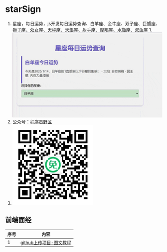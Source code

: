 # starSign
1. 星座，每日运势，js开发每日运势查询、白羊座、金牛座、双子座、巨蟹座、狮子座、处女座、天秤座、天蝎座、射手座、摩羯座、水瓶座、双鱼座
1.![image](https://github.com/532777032/starSign/blob/main/img/banner.gif?raw=true)
1. 公众号：[程序员野区](https://mp.weixin.qq.com/mp/appmsgalbum?__biz=MzI1NjAxODkzMg==&action=getalbum&album_id=3102070220246171651&scene=126&sessionid=1742622705#wechat_redirect)
1. ![image](https://github.com/532777032/starSign/blob/main/img/ewm.jpeg?raw=true)
## 前端面经
|序号|内容|
|--|--|
|1|[github上传项目-图文教程](http://mp.weixin.qq.com/s?__biz=MzI1NjAxODkzMg==&mid=2572041501&idx=1&sn=6ed54a16c17c5947c04f6b594a4983c7&chksm=f6978d86c1e0049072dc9ad7257499178003a8a9fb53b3f5e9dda0c7045a689f1a9d6854d6be#rd)||2|[星座运势-js源代码](http://mp.weixin.qq.com/s?__biz=MzI1NjAxODkzMg==&mid=2572041464&idx=1&sn=6bf9223f0a2d987a86ccadd5f51e7d25&chksm=f6978c63c1e0057598e593d24e522a72009b2d4ac77e06d0826317ede58f42e454c5b59460aa#rd)||3|[Enable two-factor authentication (2FA)  -github解决方案](http://mp.weixin.qq.com/s?__biz=MzI1NjAxODkzMg==&mid=2572041457&idx=1&sn=a63cb6983c9f0a81bd41fc840315d509&chksm=f6978c6ac1e0057c187bd629a708a8fe980293fef84134cd16d2506ef9a1d70150ea60eb062a#rd)||4|[免费api-实时天气](http://mp.weixin.qq.com/s?__biz=MzI1NjAxODkzMg==&mid=2572041436&idx=1&sn=7ab2ad77c25c3384790d1f89f1cccc2d&chksm=f6978c47c1e005515f9c9373167eb2370fb60104492f9592cdc749f2805263c4500f3f2f4632#rd)||5|[单点登录-跨域缓存共享](http://mp.weixin.qq.com/s?__biz=MzI1NjAxODkzMg==&mid=2572041411&idx=1&sn=c2abe347d827ba9980a9c6fad13997ed&chksm=f6978c58c1e0054e0bd998c2e04140344fd6374656778ba73a1da0a3d9ca047330efcc5d2c06#rd)||6|[网站埋点-理论篇](http://mp.weixin.qq.com/s?__biz=MzI1NjAxODkzMg==&mid=2572041390&idx=1&sn=fdf7e9347101975fc770d1807330f362&chksm=f6978c35c1e00523ca843633fb2821d4cdd859d2d3deeaf2ac934b5f0203e69d580fd5e8d5a5#rd)||7|[node执行m3u8生成、m3u8转mp4下载-图文教程](http://mp.weixin.qq.com/s?__biz=MzI1NjAxODkzMg==&mid=2572041375&idx=1&sn=c31b57c15f74e1b51689d3da46bd3c8f&chksm=f6978c04c1e00512516006844ed31832cdc5f7d287d2b9f0a3bb49681ae916c43ac9dcc1e9f5#rd)||8|[前端js实现m3u8转mp4下载-图文教程](http://mp.weixin.qq.com/s?__biz=MzI1NjAxODkzMg==&mid=2572041357&idx=1&sn=1c40276103b985b53909406c1492862c&chksm=f6978c16c1e005005edfe44a289c684ac08b38ac5ebfa8cc1512ab7d495f34868bb9805a2bfb#rd)||9|[前端mp4转m3u8流模式播放视频-图文教程](http://mp.weixin.qq.com/s?__biz=MzI1NjAxODkzMg==&mid=2572041347&idx=1&sn=06141caaef640fdd95442564165cf698&chksm=f6978c18c1e0050ecb66f10d6ef5e04d4f1221c3a95052fe06c8223b7554b61242f5d6299164#rd)||10|[后台权限系统-理论篇（甲、乙、丙、丁、坤为例）](http://mp.weixin.qq.com/s?__biz=MzI1NjAxODkzMg==&mid=2572041317&idx=1&sn=2afbefdb6b7ce5487fab803eee1a5ac1&chksm=f6978cfec1e005e8c9660063ce1b1cb6028720e7a837b0e62d50deb22090ef67aa0fceecc254#rd)||11|[uniCloud 微信小程序登陆全流程demo](http://mp.weixin.qq.com/s?__biz=MzI1NjAxODkzMg==&mid=2572039854&idx=1&sn=c4582d1b769463978bdad37e9b7edf6d&chksm=f6978635c1e00f23bf199ad5ac63122bfb3ec32f4edb73524309cf0d82f1bbed3ac7169c39fe#rd)||12|[微信公众号授权登录（图文教程）](http://mp.weixin.qq.com/s?__biz=MzI1NjAxODkzMg==&mid=2572041283&idx=1&sn=57605445d6f5763f5ffa761055a15bee&chksm=f6978cd8c1e005ce5953f6bf48e23f843f159bc2295c3beaf4e55c1054997ae8b60aa4c06399#rd)||13|[前端切片上传、分段上传-图文教程](http://mp.weixin.qq.com/s?__biz=MzI1NjAxODkzMg==&mid=2572041256&idx=1&sn=457d6a7463aa5fc37c75f50e81539d79&chksm=f6978cb3c1e005a5a9a9aebecff65761ce6ea85d462a244b8875292a809f2fc31821f8128305#rd)||14|[微信浏览器f12教程](http://mp.weixin.qq.com/s?__biz=MzI1NjAxODkzMg==&mid=2572041185&idx=1&sn=f5febd1c0ab4c04b1bc41dcad8bc5744&chksm=f6978b7ac1e0026cf1ba573e304adf66e054af43302b152bb62b15e484f72805d118f3b821bd#rd)||15|[css mask遮罩教程](http://mp.weixin.qq.com/s?__biz=MzI1NjAxODkzMg==&mid=2572041174&idx=1&sn=c0a83008a726b127ff81bb406f7a41ef&chksm=f6978b4dc1e0025ba51c250a01d3e625cef79fb45e0eb797bc644e4f17723327c3e65dc28f24#rd)||16|[uniapp微信小程序pc端横屏解决方案](http://mp.weixin.qq.com/s?__biz=MzI1NjAxODkzMg==&mid=2572039877&idx=8&sn=5989074745e490538b46aa42987e60c8&chksm=f697865ec1e00f48d21c2682983bb636d6e1cf1dd3dadc585e77902d8820e112d7830f47bf8d#rd)||17|[企业微信第三方应用过审核经验-分享](http://mp.weixin.qq.com/s?__biz=MzI1NjAxODkzMg==&mid=2572041160&idx=1&sn=b819ed6c6e11d9cd702519fe0c23e5ae&chksm=f6978b53c1e00245f5494fe25dd40194ad2e4bcfeac430ef3666571aa510d13de7fc9674712e#rd)||18|[企业微信成员授权（个人授权）oauth2全流程教程](http://mp.weixin.qq.com/s?__biz=MzI1NjAxODkzMg==&mid=2572041145&idx=1&sn=8fe0b45024491843359ad14f8337ce4a&chksm=f6978b22c1e00234bb3f3ab53fc21d6d1ce8bdadd6f786cd7663982a76aa6b6abc828ffe3047#rd)||19|[企业微信第三方应用获取永久授权（全流程教程）](http://mp.weixin.qq.com/s?__biz=MzI1NjAxODkzMg==&mid=2572041092&idx=4&sn=751ce2617c5b6c22fd048a848f4890a0&chksm=f6978b1fc1e0020971d6abc3ca4ea5afc2e896303d6d81d5c5a15146055c2a1354033b62625f#rd)||20|[企业微信代开发开通流程（图文教程）](http://mp.weixin.qq.com/s?__biz=MzI1NjAxODkzMg==&mid=2572041092&idx=1&sn=38f746742d50133ae3b4c36655ef0112&chksm=f6978b1fc1e0020931bd8f06c366fcdb07beb75bd1b91a9a4f7451a9c17c5f2405003e5b70f4#rd)||21|[node配置企业微信回调配置HttpGet教程](http://mp.weixin.qq.com/s?__biz=MzI1NjAxODkzMg==&mid=2572041092&idx=2&sn=bf2004a70ac2df8714df52fa8a0d3a48&chksm=f6978b1fc1e002097292db35558c387654d1da63cfe8c23f08b41f8c5bebb10eb34671f1e09c#rd)||22|[node配置企业微信回调配置HttpPost](http://mp.weixin.qq.com/s?__biz=MzI1NjAxODkzMg==&mid=2572041092&idx=3&sn=b6284cf6461f93743c9708cb215299ff&chksm=f6978b1fc1e002091b4819412a3af18ccb13fa14de6e15039de92feb2f7ed26cf103af83fa9f#rd)||23|[iconfont变黑色和引入两个iconfont的解决方案（图文教程）](http://mp.weixin.qq.com/s?__biz=MzI1NjAxODkzMg==&mid=2572041025&idx=1&sn=afe60ecd2ea03d93e7e22c462fd04d48&chksm=f6978bdac1e002cc7f8a9345092286477634aba1255c425b6789961ec435a1b6dcff3733192c#rd)||24|[vue3渲染函数加入自定义指令（图文教程）](http://mp.weixin.qq.com/s?__biz=MzI1NjAxODkzMg==&mid=2572041025&idx=2&sn=719715ca5037d78382c293d49ddfcfce&chksm=f6978bdac1e002cc301b07ad1143cb724404aba9cd9394b035d3dcddc7b409851eb0e14ffdef#rd)||25|[vue3自定义指令（图文教程）](http://mp.weixin.qq.com/s?__biz=MzI1NjAxODkzMg==&mid=2572040982&idx=1&sn=6ee8807d8600f5f8110f6ce4d82a3c7c&chksm=f6978b8dc1e0029bc787c601f287b58a1e789ca7e71be39676bb91bbdcb2a65d859457db52c2#rd)||26|[ai生成表情包赚米（图文教程）](http://mp.weixin.qq.com/s?__biz=MzI1NjAxODkzMg==&mid=2572040961&idx=1&sn=3835f67108c8c10f9ab076b0cebaabcd&chksm=f6978b9ac1e0028cf0aeb369e0c78aa80b3f06c1dd9d2f757da8ac9d79e983afb53c09884321#rd)||27|[uni-app 小程序主包、分包优化方案](http://mp.weixin.qq.com/s?__biz=MzI1NjAxODkzMg==&mid=2572039997&idx=1&sn=5f09ee550e6f16b2b361586625afe195&chksm=f69787a6c1e00eb06414995f175ac8bd79dfd4d34e3f22c6f482e2bf4309dcab15a02ccfdb62#rd)||28|[小程序手机号授权登录（图文教程）](http://mp.weixin.qq.com/s?__biz=MzI1NjAxODkzMg==&mid=2572040938&idx=1&sn=8b0d77b5ae026eba10ff0aab910b6976&chksm=f6978a71c1e00367b3ca2ac9827e8784004a0c112c379ff0edbcb3600d1e2292af56557e7c65#rd)||29|[短信验证码收不到-解决方案](http://mp.weixin.qq.com/s?__biz=MzI1NjAxODkzMg==&mid=2572040900&idx=1&sn=4b83dc61294a08e6acb052618460dc40&chksm=f6978a5fc1e0034901d8ecfbaa7de61a50a996262fc40746e98fd51b95e013610f476ec4a5e7#rd)||30|[vue3ts的透传$attrs用法](http://mp.weixin.qq.com/s?__biz=MzI1NjAxODkzMg==&mid=2572040900&idx=2&sn=b08b1bb8ac6f11fa817f27dd211bac0f&chksm=f6978a5fc1e00349d81755a3e85babe63924b009b5d85148ede4c6ec044e10b27c416fc0687d#rd)||31|[vue3 清空/重置reactive](http://mp.weixin.qq.com/s?__biz=MzI1NjAxODkzMg==&mid=2572040900&idx=3&sn=86801837fbdc17fa7984c0d94131f96e&chksm=f6978a5fc1e0034947b88e7cff3ea1667fa0f6b2811ff6ec10c47c5a47f43949bf620d9bf7c8#rd)||32|[vite打包可视化工具rollup-plugin-visualizer图文教程](http://mp.weixin.qq.com/s?__biz=MzI1NjAxODkzMg==&mid=2572040838&idx=1&sn=7b3978a6a0664d2e7dff7c88ce44c559&chksm=f6978a1dc1e0030b63332752220d739067785e40b91868f0171ae7e57252a9822752af6b3aee#rd)||33|[vue3 h函数使用图文教程](http://mp.weixin.qq.com/s?__biz=MzI1NjAxODkzMg==&mid=2572040838&idx=2&sn=257a20b858517534ea36056028800c75&chksm=f6978a1dc1e0030b10f85cca757c3e0c2d901f7c8bc13239b3e3d4a5cd3a55918ef1709c9c4f#rd)||34|[抖音跳微信小程序（抖音分享卡片和链接）图文教程](http://mp.weixin.qq.com/s?__biz=MzI1NjAxODkzMg==&mid=2572040787&idx=1&sn=11e944d3a4f600c40d89629fde13b5bc&chksm=f6978ac8c1e003de97b1f2958a70baad77b6b0b02c8116c64464b454b164c622f8982a8688a6#rd)||35|[pinia 持久化插件pinia-plugin-persistedstate 安装、使用(图文详解)](http://mp.weixin.qq.com/s?__biz=MzI1NjAxODkzMg==&mid=2572040718&idx=1&sn=18fb84ba10a0b0d2cac5a39bda2cbf66&chksm=f6978a95c1e0038321578b925ef6e82217ecdc7f7c97d34a1d90ae09575c1b043f98f986d853#rd)||36|[uni-app 生成安卓证书](http://mp.weixin.qq.com/s?__biz=MzI1NjAxODkzMg==&mid=2572039657&idx=3&sn=e26345cf8afb2735f3890054d9fd3ef5&chksm=f6978572c1e00c64244c130a4d21aeaf4782adf1d09ba4d058de9f2d495e3876819e54aa49b9#rd)||37|[uniapp小程序限制微信群访问（图文教程）](http://mp.weixin.qq.com/s?__biz=MzI1NjAxODkzMg==&mid=2572038726&idx=1&sn=0f2d2c013b8bb78a62e8b080dfd4db8d&chksm=f69782ddc1e00bcbbb0d0c6615c59769a18b2848242e9e4ba5d26c5d3e474547a7ed6a308464#rd)||38|[前端常见4种缓存方式（图文教程）](http://mp.weixin.qq.com/s?__biz=MzI1NjAxODkzMg==&mid=2572038322&idx=1&sn=c86ef46ec242359ee1c65d671fff50d7&chksm=f6978029c1e0093f71113f82321db30b6d7f1f041c3fea90d3c8b2ba85000d19c9e029daedd0#rd)||39|[es6~es13 新增数组遍历一览](http://mp.weixin.qq.com/s?__biz=MzI1NjAxODkzMg==&mid=2572038241&idx=1&sn=31aeb51202244a84390a4ee0ea6494d0&chksm=f69780fac1e009ecd60cea0353088defb97c6765ed04bae8d58781edd06d34a99370916074f6#rd)||40|[禁debugger调试网页，禁F12（完整教程）](http://mp.weixin.qq.com/s?__biz=MzI1NjAxODkzMg==&mid=2572038225&idx=1&sn=7928495c94b487b5c77bc724e333677c&chksm=f69780cac1e009dc546e5635c96ad3a0f4844066241f202b1300b8a9f01594d199aa5d624900#rd)||41|[常用的19个正则-表单验证](http://mp.weixin.qq.com/s?__biz=MzI1NjAxODkzMg==&mid=2572038161&idx=1&sn=7ece60774387a93c41030c57eaba9e12&chksm=f697808ac1e0099c4b7e9e31db156c45d9e7ab6f3515defbf2700786d47a272cc12d362e3a81#rd)||42|[报错状态码 200 300 400 500](http://mp.weixin.qq.com/s?__biz=MzI1NjAxODkzMg==&mid=2572038120&idx=1&sn=1c62c3142f106a2eb3a9b5d7da156a87&chksm=f6979f73c1e016654c1732c1311969b7e38156c3e64e0efdda78cd62ccaacd9a809084df4f86#rd)||43|[周公解梦功能（附数据）](http://mp.weixin.qq.com/s?__biz=MzI1NjAxODkzMg==&mid=2572038106&idx=1&sn=a4207ca14404a4777dd35c1c0bd811b7&chksm=f6979f41c1e016575e739a0e1de200f6f4b8c838f67da570cbcf8df9b1d1aa9ff221d4aab29b#rd)||44|[node开发微信群聊机器人第⑮章](http://mp.weixin.qq.com/s?__biz=MzI1NjAxODkzMg==&mid=2572038049&idx=1&sn=eb8ea78a71e1d5c8f701778ff7c2e51d&chksm=f6979f3ac1e0162cb5919e4cba757937cfc6918484f62b33a7d8cf606a8d5936b7a932c4be2d#rd)||45|[node开发微信群聊机器人第⑭章](http://mp.weixin.qq.com/s?__biz=MzI1NjAxODkzMg==&mid=2572038007&idx=1&sn=e93884a414d6c4b28d48e12defc2d909&chksm=f6979fecc1e016fad8d8303252db380d81bdda6ebbba8d06c7affb0bc44b86bcc73778df645b#rd)||46|[node开发微信群聊机器人第⑬章](http://mp.weixin.qq.com/s?__biz=MzI1NjAxODkzMg==&mid=2572037887&idx=1&sn=0b9787cff818d6cf9717f8e5b815bdd5&chksm=f6979e64c1e017723f30cf8e849ffef7f8e2c0dc0c0f0be690b9f30d1036e2a3692b2ffd777c#rd)||47|[Linux安装node18完整图文教程](http://mp.weixin.qq.com/s?__biz=MzI1NjAxODkzMg==&mid=2572037860&idx=1&sn=abdc53e2d52cb8bd14685aa8eda892e8&chksm=f6979e7fc1e01769206bfecbc70477a23c04e8959ca92525229f81ddc1c2988c628b96e67f77#rd)||48|[VMware虚拟机、linux安装图文教程](http://mp.weixin.qq.com/s?__biz=MzI1NjAxODkzMg==&mid=2572037857&idx=1&sn=b6785468cfc39643f5e8909e21ab3698&chksm=f6979e7ac1e0176cf38c2304f6282989be0cba5a06a66135b96586255f213f32af76e5225c12#rd)||49|[我把微信群聊机器人项目开源](http://mp.weixin.qq.com/s?__biz=MzI1NjAxODkzMg==&mid=2572037626&idx=1&sn=9c748c41422bdfaed4260e84ae137889&chksm=f6979d61c1e01477eebc7c4d4c9d16d11d853cf63ece8b20e00651ad8c0e1bd934fbc84fe7e2#rd)||50|[node开发微信群聊机器人第⑫章](http://mp.weixin.qq.com/s?__biz=MzI1NjAxODkzMg==&mid=2572037584&idx=1&sn=111d2d1aefdef82ee92aaab786b6173d&chksm=f6979d4bc1e0145d16de4a36654c57f212ed361293fa810c7280faa344ea9aaf0a761343d14a#rd)||51|[node开发微信群聊机器人第⑪章](http://mp.weixin.qq.com/s?__biz=MzI1NjAxODkzMg==&mid=2572037511&idx=1&sn=9e0ee45703eabffe0bdb4c5d6794798d&chksm=f6979d1cc1e0140a264c3d82d3a4be1b7f5180e29b3339a204735d73472fb05255a2b74ce4cb#rd)||52|[node开发微信群聊机器人第⑩章](http://mp.weixin.qq.com/s?__biz=MzI1NjAxODkzMg==&mid=2572037489&idx=1&sn=533e0fc4399ca0225d104b909f677b13&chksm=f6979deac1e014fc9d892d14703bcf78816d57125ec1b6b707ad566fd43e5943625fe2194b8e#rd)||53|[node开发微信群聊机器人第⑨章](http://mp.weixin.qq.com/s?__biz=MzI1NjAxODkzMg==&mid=2572037342&idx=1&sn=47b7dba4cecd4e73961a307af9213246&chksm=f6979c45c1e015538f6aae5d09a0bd1eaae3c36ff0f36977b84947e40288304532e9eef83354#rd)||54|[node开发微信群聊机器人第⑧章](http://mp.weixin.qq.com/s?__biz=MzI1NjAxODkzMg==&mid=2572037289&idx=1&sn=adf08814a939f117e0d2f363fdaccc42&chksm=f6979c32c1e01524a6974d5aec0f970811fb50560f72c7a935adc2a52b5cb5665b2920fb4c99#rd)||55|[node开发微信群聊机器人第⑦章](http://mp.weixin.qq.com/s?__biz=MzI1NjAxODkzMg==&mid=2572037087&idx=1&sn=b75606ba2090460712d89c2847c31d6e&chksm=f6979b44c1e012526fdf6e32aabba693e21b53176d95223cc4f9f71725945a66adbd2d503b64#rd)||56|[node开发微信群聊机器人第⑥章](http://mp.weixin.qq.com/s?__biz=MzI1NjAxODkzMg==&mid=2572037044&idx=1&sn=db0f532bc9eda5dc8a74f7e9e2b21e18&chksm=f6979b2fc1e01239d2dad74709da8e3bbb4912e35d69c645779d43d4a2267d3cef394cebd1fc#rd)||57|[公众号涨粉攻略（阳谋）](http://mp.weixin.qq.com/s?__biz=MzI1NjAxODkzMg==&mid=2572036851&idx=1&sn=614ce50613a1d957e4e5e1a2241a1d86&chksm=f6979a68c1e0137e6c783f3185e028b51917598b443dbdb0cd0deeb6b95e567d414d0e8c4611#rd)||58|[公众号涨粉攻略（阴谋）](http://mp.weixin.qq.com/s?__biz=MzI1NjAxODkzMg==&mid=2572036851&idx=2&sn=eae87f526e4e7e50cb177e45bf76f7e5&chksm=f6979a68c1e0137ee9898a2026ae9738a5b34f5a206fe1f109020ccc628bf9eacb23cf2778ed#rd)||59|[node开发微信群聊机器人第⑤章](http://mp.weixin.qq.com/s?__biz=MzI1NjAxODkzMg==&mid=2572036791&idx=1&sn=03438ac95594ad873ee66282dea0cf08&chksm=f6979a2cc1e0133a9505ffcf34d39000425decd3273a31ad86c1f9abfd7f80102e7e2ae9452b#rd)||60|[node开发微信群聊机器人第④章](http://mp.weixin.qq.com/s?__biz=MzI1NjAxODkzMg==&mid=2572036751&idx=1&sn=636167b730fbc7341024e1de7af84ecb&chksm=f6979a14c1e01302c432bdb20fe573649b4021647127a527d69f633b917d033463e85517b320#rd)||61|[node开发微信群聊机器人第③章](http://mp.weixin.qq.com/s?__biz=MzI1NjAxODkzMg==&mid=2572036726&idx=1&sn=112931cb93e3ae1a5a500f336905ab8a&chksm=f6979aedc1e013fb8a41c21c2c4e417a00c0193af89077a98bb1dbc27f1f50afab4d8d3ab9ff#rd)||62|[用node开发微信群聊机器人第②章](http://mp.weixin.qq.com/s?__biz=MzI1NjAxODkzMg==&mid=2572036700&idx=1&sn=344265730420a3e8bb7ee01a975da761&chksm=f6979ac7c1e013d173da5e067b6104085348041e7d3951ad9c71ea13a7a3716e8c8317833d0b#rd)||63|[用node开发微信群聊机器人第①章](http://mp.weixin.qq.com/s?__biz=MzI1NjAxODkzMg==&mid=2572036682&idx=1&sn=e6a7ce5ed416b3be9bb8975ed15ce3b4&chksm=f6979ad1c1e013c7236c103fd7d6176b8dbb1a7825d065eb4ff151a9d0bd28add265e10e92c9#rd)|